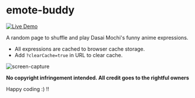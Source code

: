 # emote-buddy

[![Live Demo](https://img.shields.io/badge/🤖Live-Demo-green)](https://tamdilip.github.io/emote-buddy/)

A random page to shuffle and play Dasai Mochi's funny anime expressions.

- All expressions are cached to browser cache storage.
- Add `?clearCache=true` in URL to clear cache.
  
![screen-capture](https://github.com/user-attachments/assets/59f40daf-1ae8-48ef-8def-1ff30d4b4c06)

**No copyright infringement intended. All credit goes to the rightful owners**

Happy coding :) !!
